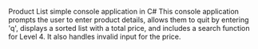 Product List
simple console application in C# 
This console application prompts the user to enter product details, allows them to quit by entering 'q', displays a sorted list with a total price, and includes a search function for Level 4. It also handles invalid input for the price.
